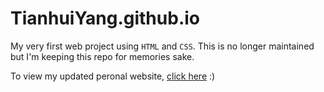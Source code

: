 # TianhuiYang.github.io
My very first web project using `HTML` and `CSS`. This is no longer maintained but I'm keeping this repo for memories sake.

To view my updated peronal website, [click here](tianhuiyang.me) :)
